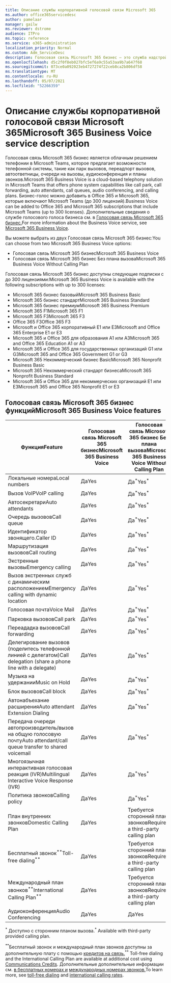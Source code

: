 ```yaml
---
title: Описание службы корпоративной голосовой связи Microsoft 365
ms.author: office365servicedesc
author: pamelaar
manager: gailw
ms.reviewer: dstrome
audience: ITPro
ms.topic: reference
ms.service: o365-administration
localization_priority: Normal
ms.custom: Adm_ServiceDesc
description: Голосовая связь Microsoft 365 бизнес — это служба надстройки, которая позволяет использовать Microsoft Teams для телефонных звонков. Это сочетает в себе телефонную систему, внутренний план звонков, SMS и аудиоконференцию.
ms.openlocfilehash: d5c2f0f8eb027bfc5ef6a9c55a53aa9b7a647f68
ms.sourcegitcommit: 073ce0a092023eb4727274f22ceb8ca2b806df58
ms.translationtype: MT
ms.contentlocale: ru-RU
ms.lasthandoff: 05/07/2021
ms.locfileid: "52266359"
---
```

# <a name="microsoft-365-business-voice-service-description"></a><span data-ttu-id="2867c-104">Описание службы корпоративной голосовой связи Microsoft 365</span><span class="sxs-lookup"><span data-stu-id="2867c-104">Microsoft 365 Business Voice service description</span></span>

<span data-ttu-id="2867c-105">Голосовая связь Microsoft 365 бизнес является облачным решением телефонии в Microsoft Teams, которое предлагает возможности телефонной системы, такие как парк вызовов, переадпорт вызовов, автоответницы, очереди на вызовы, аудиоконференция и планы звонков.</span><span class="sxs-lookup"><span data-stu-id="2867c-105">Microsoft 365 Business Voice is a cloud-based telephony solution in Microsoft Teams that offers phone system capabilities like call park, call forwarding, auto attendants, call queues, audio conferencing, and calling plans.</span></span> <span data-ttu-id="2867c-106">Бизнес-голос можно добавить в Office 365 и Microsoft 365, которые включают Microsoft Teams (до 300 лицензий).</span><span class="sxs-lookup"><span data-stu-id="2867c-106">Business Voice can be added to Office 365 and Microsoft 365 subscriptions that include Microsoft Teams (up to 300 licenses).</span></span> <span data-ttu-id="2867c-107">Дополнительные сведения о службе голосового голоса бизнеса см. в [Голосовая связь Microsoft 365 бизнес.](/MicrosoftTeams/business-voice/whats-business-voice)</span><span class="sxs-lookup"><span data-stu-id="2867c-107">For more information about the Business Voice service, see [Microsoft 365 Business Voice](/MicrosoftTeams/business-voice/whats-business-voice).</span></span>

<span data-ttu-id="2867c-108">Вы можете выбрать из двух Голосовая связь Microsoft 365 бизнес:</span><span class="sxs-lookup"><span data-stu-id="2867c-108">You can choose from two Microsoft 365 Business Voice options:</span></span>

- <span data-ttu-id="2867c-109">Голосовая связь Microsoft 365 бизнес</span><span class="sxs-lookup"><span data-stu-id="2867c-109">Microsoft 365 Business Voice</span></span>
- <span data-ttu-id="2867c-110">Голосовая связь Microsoft 365 бизнес Без плана вызова</span><span class="sxs-lookup"><span data-stu-id="2867c-110">Microsoft 365 Business Voice Without Calling Plan</span></span>

<span data-ttu-id="2867c-111">Голосовая связь Microsoft 365 бизнес доступны следующие подписки с до 300 лицензиями:</span><span class="sxs-lookup"><span data-stu-id="2867c-111">Microsoft 365 Business Voice is available with the following subscriptions with up to 300 licenses:</span></span>

- <span data-ttu-id="2867c-112">Microsoft 365 бизнес базовый</span><span class="sxs-lookup"><span data-stu-id="2867c-112">Microsoft 365 Business Basic</span></span>
- <span data-ttu-id="2867c-113">Microsoft 365 бизнес стандарт</span><span class="sxs-lookup"><span data-stu-id="2867c-113">Microsoft 365 Business Standard</span></span>
- <span data-ttu-id="2867c-114">Microsoft 365 бизнес премиум</span><span class="sxs-lookup"><span data-stu-id="2867c-114">Microsoft 365 Business Premium</span></span>
- <span data-ttu-id="2867c-115">Microsoft 365 F1</span><span class="sxs-lookup"><span data-stu-id="2867c-115">Microsoft 365 F1</span></span>
- <span data-ttu-id="2867c-116">Microsoft 365 F3</span><span class="sxs-lookup"><span data-stu-id="2867c-116">Microsoft 365 F3</span></span>
- <span data-ttu-id="2867c-117">Office 365 F3</span><span class="sxs-lookup"><span data-stu-id="2867c-117">Office 365 F3</span></span>
- <span data-ttu-id="2867c-118">Microsoft и Office 365 корпоративный E1 или E3</span><span class="sxs-lookup"><span data-stu-id="2867c-118">Microsoft and Office 365 Enterprise E1 or E3</span></span>
- <span data-ttu-id="2867c-119">Microsoft 365 и Office 365 для образования A1 или A3</span><span class="sxs-lookup"><span data-stu-id="2867c-119">Microsoft 365 and Office 365 Education A1 or A3</span></span>
- <span data-ttu-id="2867c-120">Microsoft 365 и Office 365 для государственных организаций G1 или G3</span><span class="sxs-lookup"><span data-stu-id="2867c-120">Microsoft 365 and Office 365 Government G1 or G3</span></span>
- <span data-ttu-id="2867c-121">Microsoft 365 Некоммерческий бизнес Basic</span><span class="sxs-lookup"><span data-stu-id="2867c-121">Microsoft 365 Nonprofit Business Basic</span></span>
- <span data-ttu-id="2867c-122">Microsoft 365 Некоммерческий стандарт бизнеса</span><span class="sxs-lookup"><span data-stu-id="2867c-122">Microsoft 365 Nonprofit Business Standard</span></span>
- <span data-ttu-id="2867c-123">Microsoft 365 и Office 365 для некоммерческих организаций E1 или E3</span><span class="sxs-lookup"><span data-stu-id="2867c-123">Microsoft 365 and Office 365 Nonprofit E1 or E3</span></span>

## <a name="microsoft-365-business-voice-features"></a><span data-ttu-id="2867c-124">Голосовая связь Microsoft 365 бизнес функций</span><span class="sxs-lookup"><span data-stu-id="2867c-124">Microsoft 365 Business Voice features</span></span>

| <span data-ttu-id="2867c-125">Функция</span><span class="sxs-lookup"><span data-stu-id="2867c-125">Feature</span></span> | <span data-ttu-id="2867c-126">Голосовая связь Microsoft 365 бизнес</span><span class="sxs-lookup"><span data-stu-id="2867c-126">Microsoft 365 Business Voice</span></span> | <span data-ttu-id="2867c-127">Голосовая связь Microsoft 365 бизнес Без плана вызова</span><span class="sxs-lookup"><span data-stu-id="2867c-127">Microsoft 365 Business Voice Without Calling Plan</span></span> |
|--------------------------------------------------------|------------------------------|---------------------------------------------------|
| <span data-ttu-id="2867c-128">Локальные номера</span><span class="sxs-lookup"><span data-stu-id="2867c-128">Local numbers</span></span> | <span data-ttu-id="2867c-129">Да</span><span class="sxs-lookup"><span data-stu-id="2867c-129">Yes</span></span> | <span data-ttu-id="2867c-130">Да<sup>\*</sup></span><span class="sxs-lookup"><span data-stu-id="2867c-130">Yes<sup>\*</sup></span></span> |
| <span data-ttu-id="2867c-131">Вызов VoIP</span><span class="sxs-lookup"><span data-stu-id="2867c-131">VoIP calling</span></span> | <span data-ttu-id="2867c-132">Да</span><span class="sxs-lookup"><span data-stu-id="2867c-132">Yes</span></span> | <span data-ttu-id="2867c-133">Да<sup>\*</sup></span><span class="sxs-lookup"><span data-stu-id="2867c-133">Yes<sup>\*</sup></span></span> |
| <span data-ttu-id="2867c-134">Автосекретари</span><span class="sxs-lookup"><span data-stu-id="2867c-134">Auto attendants</span></span> | <span data-ttu-id="2867c-135">Да</span><span class="sxs-lookup"><span data-stu-id="2867c-135">Yes</span></span> | <span data-ttu-id="2867c-136">Да<sup>\*</sup></span><span class="sxs-lookup"><span data-stu-id="2867c-136">Yes<sup>\*</sup></span></span> |
| <span data-ttu-id="2867c-137">Очередь вызовов</span><span class="sxs-lookup"><span data-stu-id="2867c-137">Call queue</span></span> | <span data-ttu-id="2867c-138">Да</span><span class="sxs-lookup"><span data-stu-id="2867c-138">Yes</span></span> | <span data-ttu-id="2867c-139">Да<sup>\*</sup></span><span class="sxs-lookup"><span data-stu-id="2867c-139">Yes<sup>\*</sup></span></span> |
| <span data-ttu-id="2867c-140">Идентификатор звонящего.</span><span class="sxs-lookup"><span data-stu-id="2867c-140">Caller ID</span></span> | <span data-ttu-id="2867c-141">Да</span><span class="sxs-lookup"><span data-stu-id="2867c-141">Yes</span></span> | <span data-ttu-id="2867c-142">Да<sup>\*</sup></span><span class="sxs-lookup"><span data-stu-id="2867c-142">Yes<sup>\*</sup></span></span> |
| <span data-ttu-id="2867c-143">Маршрутизация вызовов</span><span class="sxs-lookup"><span data-stu-id="2867c-143">Call routing</span></span> | <span data-ttu-id="2867c-144">Да</span><span class="sxs-lookup"><span data-stu-id="2867c-144">Yes</span></span> | <span data-ttu-id="2867c-145">Да<sup>\*</sup></span><span class="sxs-lookup"><span data-stu-id="2867c-145">Yes<sup>\*</sup></span></span> |
| <span data-ttu-id="2867c-146">Экстренные вызовы</span><span class="sxs-lookup"><span data-stu-id="2867c-146">Emergency calling</span></span> | <span data-ttu-id="2867c-147">Да</span><span class="sxs-lookup"><span data-stu-id="2867c-147">Yes</span></span> | <span data-ttu-id="2867c-148">Да<sup>\*</sup></span><span class="sxs-lookup"><span data-stu-id="2867c-148">Yes<sup>\*</sup></span></span> |
| <span data-ttu-id="2867c-149">Вызов экстренных служб с динамическим расположением</span><span class="sxs-lookup"><span data-stu-id="2867c-149">Emergency calling with dynamic location</span></span> | <span data-ttu-id="2867c-150">Да</span><span class="sxs-lookup"><span data-stu-id="2867c-150">Yes</span></span> | <span data-ttu-id="2867c-151">Да<sup>\*</sup></span><span class="sxs-lookup"><span data-stu-id="2867c-151">Yes<sup>\*</sup></span></span> |
| <span data-ttu-id="2867c-152">Голосовая почта</span><span class="sxs-lookup"><span data-stu-id="2867c-152">Voice Mail</span></span> | <span data-ttu-id="2867c-153">Да</span><span class="sxs-lookup"><span data-stu-id="2867c-153">Yes</span></span> | <span data-ttu-id="2867c-154">Да<sup>\*</sup></span><span class="sxs-lookup"><span data-stu-id="2867c-154">Yes<sup>\*</sup></span></span> |
| <span data-ttu-id="2867c-155">Парковка вызовов</span><span class="sxs-lookup"><span data-stu-id="2867c-155">Call park</span></span> | <span data-ttu-id="2867c-156">Да</span><span class="sxs-lookup"><span data-stu-id="2867c-156">Yes</span></span> | <span data-ttu-id="2867c-157">Да<sup>\*</sup></span><span class="sxs-lookup"><span data-stu-id="2867c-157">Yes<sup>\*</sup></span></span> |
| <span data-ttu-id="2867c-158">Переададка вызовов</span><span class="sxs-lookup"><span data-stu-id="2867c-158">Call forwarding</span></span> | <span data-ttu-id="2867c-159">Да</span><span class="sxs-lookup"><span data-stu-id="2867c-159">Yes</span></span> | <span data-ttu-id="2867c-160">Да<sup>\*</sup></span><span class="sxs-lookup"><span data-stu-id="2867c-160">Yes<sup>\*</sup></span></span> |
| <span data-ttu-id="2867c-161">Делегирование вызовов (поделитесь телефонной линией с делегатом)</span><span class="sxs-lookup"><span data-stu-id="2867c-161">Call delegation (share a phone line with a delegate)</span></span> | <span data-ttu-id="2867c-162">Да</span><span class="sxs-lookup"><span data-stu-id="2867c-162">Yes</span></span> | <span data-ttu-id="2867c-163">Да<sup>\*</sup></span><span class="sxs-lookup"><span data-stu-id="2867c-163">Yes<sup>\*</sup></span></span> |
| <span data-ttu-id="2867c-164">Музыка на удержании</span><span class="sxs-lookup"><span data-stu-id="2867c-164">Music on Hold</span></span> | <span data-ttu-id="2867c-165">Да</span><span class="sxs-lookup"><span data-stu-id="2867c-165">Yes</span></span> | <span data-ttu-id="2867c-166">Да<sup>\*</sup></span><span class="sxs-lookup"><span data-stu-id="2867c-166">Yes<sup>\*</sup></span></span> |
| <span data-ttu-id="2867c-167">Блок вызовов</span><span class="sxs-lookup"><span data-stu-id="2867c-167">Call block</span></span> | <span data-ttu-id="2867c-168">Да</span><span class="sxs-lookup"><span data-stu-id="2867c-168">Yes</span></span> | <span data-ttu-id="2867c-169">Да<sup>\*</sup></span><span class="sxs-lookup"><span data-stu-id="2867c-169">Yes<sup>\*</sup></span></span> |
| <span data-ttu-id="2867c-170">Автонабъехание расширения</span><span class="sxs-lookup"><span data-stu-id="2867c-170">Auto attendant Extension Dialing</span></span> | <span data-ttu-id="2867c-171">Да</span><span class="sxs-lookup"><span data-stu-id="2867c-171">Yes</span></span> | <span data-ttu-id="2867c-172">Да<sup>\*</sup></span><span class="sxs-lookup"><span data-stu-id="2867c-172">Yes<sup>\*</sup></span></span> |
| <span data-ttu-id="2867c-173">Передача очереди автопроизводитель/вызов на общую голосовую почту</span><span class="sxs-lookup"><span data-stu-id="2867c-173">Auto attendant/call queue transfer to shared voicemail</span></span> | <span data-ttu-id="2867c-174">Да</span><span class="sxs-lookup"><span data-stu-id="2867c-174">Yes</span></span> | <span data-ttu-id="2867c-175">Да<sup>\*</sup></span><span class="sxs-lookup"><span data-stu-id="2867c-175">Yes<sup>\*</sup></span></span> |
| <span data-ttu-id="2867c-176">Многоязычная интерактивная голосовая реакция (IVR)</span><span class="sxs-lookup"><span data-stu-id="2867c-176">Multilingual Interactive Voice Response (IVR)</span></span> | <span data-ttu-id="2867c-177">Да</span><span class="sxs-lookup"><span data-stu-id="2867c-177">Yes</span></span> | <span data-ttu-id="2867c-178">Да<sup>\*</sup></span><span class="sxs-lookup"><span data-stu-id="2867c-178">Yes<sup>\*</sup></span></span> |
| <span data-ttu-id="2867c-179">Политика звонков</span><span class="sxs-lookup"><span data-stu-id="2867c-179">Calling policy</span></span> | <span data-ttu-id="2867c-180">Да</span><span class="sxs-lookup"><span data-stu-id="2867c-180">Yes</span></span> | <span data-ttu-id="2867c-181">Да<sup>\*</sup></span><span class="sxs-lookup"><span data-stu-id="2867c-181">Yes<sup>\*</sup></span></span> |
| <span data-ttu-id="2867c-182">План внутренних звонков</span><span class="sxs-lookup"><span data-stu-id="2867c-182">Domestic Calling Plan</span></span> | <span data-ttu-id="2867c-183">Да</span><span class="sxs-lookup"><span data-stu-id="2867c-183">Yes</span></span> | <span data-ttu-id="2867c-184">Требуется сторонний план звонков</span><span class="sxs-lookup"><span data-stu-id="2867c-184">Requires a third-party calling plan</span></span> |
| <span data-ttu-id="2867c-185">Бесплатный звонок<sup>\*\*</sup></span><span class="sxs-lookup"><span data-stu-id="2867c-185">Toll-free dialing<sup>\*\*</sup></span></span> | <span data-ttu-id="2867c-186">Да</span><span class="sxs-lookup"><span data-stu-id="2867c-186">Yes</span></span> | <span data-ttu-id="2867c-187">Требуется сторонний план звонков</span><span class="sxs-lookup"><span data-stu-id="2867c-187">Requires a third-party calling plan</span></span> |
| <span data-ttu-id="2867c-188">Международный план звонков<sup>\*\*</sup></span><span class="sxs-lookup"><span data-stu-id="2867c-188">International Calling Plan<sup>\*\*</sup></span></span> | <span data-ttu-id="2867c-189">Да</span><span class="sxs-lookup"><span data-stu-id="2867c-189">Yes</span></span> | <span data-ttu-id="2867c-190">Требуется сторонний план звонков</span><span class="sxs-lookup"><span data-stu-id="2867c-190">Requires a third-party calling plan</span></span> |
| <span data-ttu-id="2867c-191">Аудиоконференция</span><span class="sxs-lookup"><span data-stu-id="2867c-191">Audio Conferencing</span></span> | <span data-ttu-id="2867c-192">Да</span><span class="sxs-lookup"><span data-stu-id="2867c-192">Yes</span></span> | <span data-ttu-id="2867c-193">Да</span><span class="sxs-lookup"><span data-stu-id="2867c-193">Yes</span></span> |

<span data-ttu-id="2867c-194"><sup>\*</sup> Доступно с сторонним планом вызова.</span><span class="sxs-lookup"><span data-stu-id="2867c-194"><sup>\*</sup> Available with third-party provided calling plan.</span></span>

<span data-ttu-id="2867c-195"><sup>\*\*</sup>Бесплатный звонок и международный план звонков доступны за дополнительную плату с помощью [кредитов на связь.](/microsoftteams/what-are-communications-credits)</span><span class="sxs-lookup"><span data-stu-id="2867c-195"><sup>\*\*</sup> Toll-free dialing and the International Calling Plan are available at additional cost using [Communications Credits](/microsoftteams/what-are-communications-credits).</span></span> <span data-ttu-id="2867c-196">Дополнительные дополнительные информации см. [в бесплатных номерах и](/microsoftteams/toll-free-dialing-limitations-and-restrictions) [международных номерах звонков.](https://www.microsoft.com/microsoft-365/microsoft-teams/voice-calling?rtc=1#ow-download-rates)</span><span class="sxs-lookup"><span data-stu-id="2867c-196">To learn more, see [toll-free dialing](/microsoftteams/toll-free-dialing-limitations-and-restrictions) and [international calling rates](https://www.microsoft.com/microsoft-365/microsoft-teams/voice-calling?rtc=1#ow-download-rates).</span></span>
